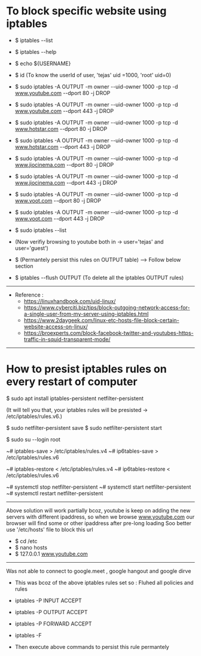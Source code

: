 # To block specific website using iptables

- \$ iptables --list
- \$ iptables --help
- $ echo ${USERNAME}
- \$ id (To know the userId of user, 'tejas' uid =1000, 'root' uid=0)

- \$ sudo iptables -A OUTPUT -m owner --uid-owner 1000 -p tcp -d www.youtube.com --dport 80 -j DROP
- \$ sudo iptables -A OUTPUT -m owner --uid-owner 1000 -p tcp -d www.youtube.com --dport 443 -j DROP
- \$ sudo iptables -A OUTPUT -m owner --uid-owner 1000 -p tcp -d www.hotstar.com --dport 80 -j DROP
- \$ sudo iptables -A OUTPUT -m owner --uid-owner 1000 -p tcp -d www.hotstar.com --dport 443 -j DROP
- \$ sudo iptables -A OUTPUT -m owner --uid-owner 1000 -p tcp -d www.jiocinema.com --dport 80 -j DROP
- \$ sudo iptables -A OUTPUT -m owner --uid-owner 1000 -p tcp -d www.jiocinema.com --dport 443 -j DROP
- \$ sudo iptables -A OUTPUT -m owner --uid-owner 1000 -p tcp -d www.voot.com --dport 80 -j DROP
- \$ sudo iptables -A OUTPUT -m owner --uid-owner 1000 -p tcp -d www.voot.com --dport 443 -j DROP

- \$ sudo iptables --list
- (Now verifiy browsing to youtube both in -> user='tejas' and user='guest')
- \$ (Permantely persist this rules on OUTPUT table) --> Follow below section

- \$ iptables --flush OUTPUT (To delete all the iptables OUTPUT rules)

---

- Reference :
  - https://linuxhandbook.com/uid-linux/
  - https://www.cyberciti.biz/tips/block-outgoing-network-access-for-a-single-user-from-my-server-using-iptables.html
  - https://www.2daygeek.com/linux-etc-hosts-file-block-certain-website-access-on-linux/
  - https://broexperts.com/block-facebook-twitter-and-youtubes-https-traffic-in-squid-transparent-mode/

---

# How to presist iptables rules on every restart of computer

\$ sudo apt install iptables-persistent netfilter-persistent

(It will tell you that, your iptables rules will be presisted -> /etc/iptables/rules.v6.)

$ sudo netfilter-persistent save
$ sudo netfilter-persistent start

\$ sudo su --login root

~# iptables-save > /etc/iptables/rules.v4
~# ip6tables-save > /etc/iptables/rules.v6

~# iptables-restore < /etc/iptables/rules.v4
~# ip6tables-restore < /etc/iptables/rules.v6

~# systemctl stop netfilter-persistent
~# systemctl start netfilter-persistent
~# systemctl restart netfilter-persistent

---

Above solution will work partially bcoz, youtube is keep on adding the new servers with different ipaddress, so when we browse www.youtube.com our browser will find some or other ipaddress after pre-long loading
Soo better use '/etc/hosts' file to block this url

- $ cd /etc
- $ nano hosts
- $ 127.0.0.1 www.youtube.com

---

Was not able to connect to google.meet , google hangout and google dirve

- This was bcoz of the above iptables rules set so : Fluhed all policies and rules
- iptables -P INPUT ACCEPT
- iptables -P OUTPUT ACCEPT
- iptables -P FORWARD ACCEPT
- iptables -F

- Then execute above commands to persist this rule permantely
